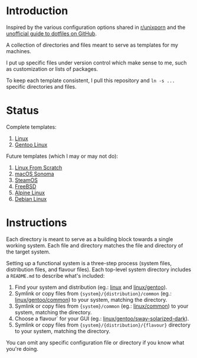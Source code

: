 # Introduction

Inspired by the various configuration options shared in
[r/unixporn](https://www.reddit.com/r/unixporn/) and the
[unofficial guide to dotfiles on GitHub](https://dotfiles.github.io).

A collection of directories and files meant to serve as templates for my
machines.

I put up specific files under version control which make sense to me, such as
customization or lists of packages.

To keep each template consistent, I pull this repository and `ln -s ...`
specific directories and files.

# Status

Complete templates:

1. [Linux](linux/common)
2. [Gentoo Linux](linux/gentoo)

Future templates (which I may or may not do):

1. [Linux From Scratch](https://www.linuxfromscratch.org/)
2. [macOS Sonoma](https://www.apple.com/macos/sonoma/)
3. [SteamOS](https://store.steampowered.com/steamos)
4. [FreeBSD](https://www.freebsd.org)
5. [Alpine Linux](https://www.alpinelinux.org)
6. [Debian Linux](https://www.debian.org)

# Instructions

Each directory is meant to serve as a building block towards a single working system. Each file and directory matches the file and directory of the target system. 

Setting up a functional system is a three-step process (system files, distribution files, and flavour files). Each top-level system directory includes a `README.md` to describe what's included:

1. Find your system and distribution (eg.: [linux]() and [linux/gentoo]()).
3. Symlink or copy files from `{system}/{distribution}/common` (eg.: [linux/gentoo/common]()) to your system, matching the directory.
4. Symlink or copy files from `{system}/common` (eg.: [linux/common]()) to your system, matching the directory.
5. Choose a flavour` for your GUI (eg.: [linux/gentoo/sway-solarized-dark]()).
6. Symlink or copy files from `{system}/{distribution}/{flavour}` directory to your system, matching the directory.

You can omit any specific configuration file or directory if you know what you're doing.
